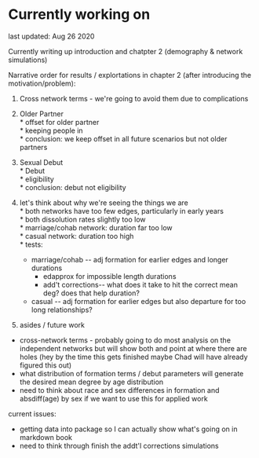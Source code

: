 # Currently working on 

last updated: Aug 26 2020

Currently writing up introduction and chatpter 2 (demography & network simulations)  

Narrative order for results / explortations in chapter 2 (after introducing the motivation/problem):  
  1. Cross network terms - we're going to avoid them due to complications  
  2. Older Partner  
    * offset for older partner  
    * keeping people in  
    * conclusion: we keep offset in all future scenarios but not older partners  
  3. Sexual Debut  
    * Debut  
    * eligibility  
    * conclusion: debut not eligibility  
  4. let's think about why we're seeing the things we are  
    * both networks have too few edges, particularly in early years  
    * both dissolution rates slightly too low  
    * marriage/cohab network: duration far too low  
    * casual network: duration too high  
    * tests:  
      * marriage/cohab -- adj formation for earlier edges and longer durations  
        * edapprox for impossible length durations  
        * add't corrections-- what does it take to hit the correct mean deg? does that help duration?  
      * casual -- adj formation for earlier edges but also departure for too long relationships?  
    
  5. asides / future work  
  * cross-network terms - probably going to do most analysis on the independent networks but will show both and point at where there are holes (hey by the time this gets finished maybe Chad will have already figured this out)  
  * what distribution of formation terms / debut parameters will generate the desired mean degree by age distribution  
  * need to think about race and sex differences in formation and absdiff(age) by sex if we want to use this for applied work  

current issues:  
* getting data into package so I can actually show what's going on in markdown book
* need to think through finish the addt'l corrections simulations
